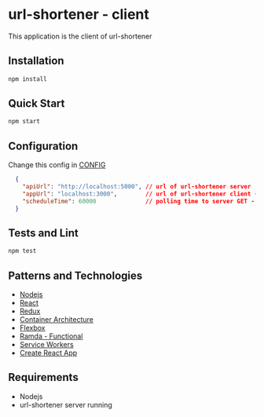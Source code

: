 # url-shortener - client

This application is the client of url-shortener

## Installation
```bash
npm install
```

## Quick Start
```bash
npm start
```

## Configuration

Change this config in [CONFIG](config.json)
```json
  {
    "apiUrl": "http://localhost:5000", // url of url-shortener server
    "appUrl": "localhost:3000",        // url of url-shortener client (this not change the port running)
    "scheduleTime": 60000              // polling time to server GET - getting all urls (milliseconds)
  }
```

## Tests and Lint
```bash
npm test
```

## Patterns and Technologies
* [Nodejs](https://nodejs.org/en/)
* [React](https://facebook.github.io/react/)
* [Redux](http://redux.js.org/)
* [Container Architecture](https://medium.com/mofed/react-redux-architecture-overview-7b3e52004b6e)
* [Flexbox](https://css-tricks.com/snippets/css/a-guide-to-flexbox/)
* [Ramda - Functional](http://ramdajs.com/)
* [Service Workers](https://developers.google.com/web/fundamentals/getting-started/primers/service-workers?hl=pt-br)
* [Create React App](https://github.com/facebookincubator/create-react-app)

## Requirements
* Nodejs
* url-shortener server running